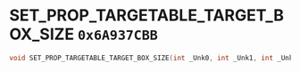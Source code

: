 # SET_PROP_TARGETABLE_TARGET_BOX_SIZE `0x6A937CBB`

```cpp
void SET_PROP_TARGETABLE_TARGET_BOX_SIZE(int _Unk0, int _Unk1, int _Unk2);
```